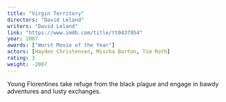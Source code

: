 ```yaml
---
title: "Virgin Territory"
directors: "David Leland"
writers: "David Leland"
link: "https://www.imdb.com/title/tt0437954"
year: 2007
awards: ["Worst Movie of the Year"]
actors: [Hayden Christensen, Mischa Barton, Tim Roth]
rating: 3
weight: -2007
---
```

Young Florentines take refuge from the black plague and engage in bawdy adventures and lusty exchanges. 